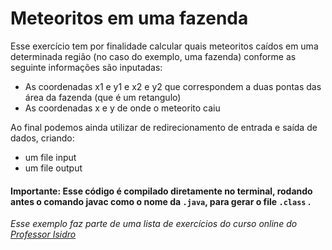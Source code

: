 # Meteoritos em uma fazenda

Esse exercício tem por finalidade calcular quais meteoritos caídos em uma determinada região (no caso do exemplo, uma fazenda) conforme as seguinte informações são inputadas:
- As coordenadas x1 e y1 e x2 e y2 que correspondem a duas pontas das área da fazenda (que é um retangulo)
- As coordenadas x e y de onde o meteorito caiu

Ao final podemos ainda utilizar de redirecionamento de entrada e saída de dados, criando:
- um file input 
- um file output

#### Importante: Esse código é compilado diretamente no terminal, rodando antes o comando javac como o nome da ```.java```, para gerar o file ```.class``` .

*Esse exemplo faz parte de uma lista de exercícios do curso online do [Professor Isidro](https://www.professorisidro.com.br/curso/fundamentos-de-java/)*
